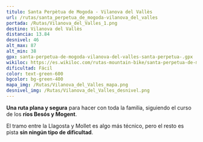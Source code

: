 ```yaml
---
titulo: Santa Perpètua de Mogoda - Vilanova del Vallès
url: /rutas/santa_perpetua_de_mogoda-vilanova_del_valles
portada: /Rutas/Vilanova_del_Valles_1.png
destino: Vilanova del Vallès
distancia: 13.84
desnivel: 46
alt_max: 87
alt_min: 38
gpx: santa-perpetua-de-mogoda-vilanova-del-valles-santa-perpetua-.gpx
wikiloc: https://es.wikiloc.com/rutas-mountain-bike/santa-perpetua-de-mogoda-vilanova-del-valles-santa-perpetua-de-mogoda-70907524
dificultad: Fácil
color: text-green-600
bgcolor: bg-green-400
mapa_img: /Rutas/Vilanova_del_Valles_mapa.png
desnivel_img: /Rutas/Vilanova_del_Valles_desnivel.png
---
```


**Una ruta plana y segura** para hacer con toda la familia, siguiendo el curso de los **ríos Besós y Mogent**.

El tramo entre la Llagosta y Mollet es algo más técnico, pero el resto es pista **sin ningún tipo de dificultad**.
